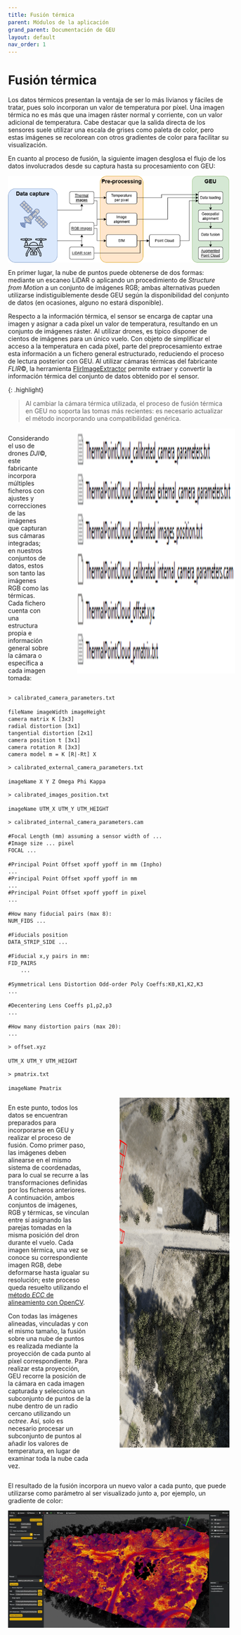 ```yaml
---
title: Fusión térmica
parent: Módulos de la aplicación
grand_parent: Documentación de GEU
layout: default
nav_order: 1
---
```


# Fusión térmica

Los datos térmicos presentan la ventaja de ser lo más livianos y fáciles de tratar, pues solo incorporan un valor de temperatura por píxel. Una imagen térmica no es más que una imagen ráster normal y corriente, con un valor adicional de temperatura. Cabe destacar que la salida directa de los sensores suele utilizar una escala de grises como paleta de color, pero estas imágenes se recolorean con otros gradientes de color para facilitar su visualización.

En cuanto al proceso de fusión, la siguiente imagen desglosa el flujo de los datos involucrados desde su captura hasta su procesamiento con GEU:

<div style="display: flex; align-items: center; justify-content: center;">
    <img src="./EsquemaGEU_FusionTermica.png" />
</div>

En primer lugar, la nube de puntos puede obtenerse de dos formas: mediante un escaneo LiDAR o aplicando un procedimiento de *Structure from Motion* a un conjunto de imágenes RGB; ambas alternativas pueden utilizarse indistiguiblemente desde GEU según la disponibilidad del conjunto de datos (en ocasiones, alguno no estará disponible).

Respecto a la información térmica, el sensor se encarga de captar una imagen y asignar a cada píxel un valor de temperatura, resultando en un conjunto de imágenes ráster. Al utilizar drones, es típico disponer de cientos de imágenes para un único vuelo. Con objeto de simplificar el acceso a la temperatura en cada píxel, parte del preprocesamiento extrae esta información a un fichero general estructurado, reduciendo el proceso de lectura posterior con GEU. Al utilizar cámaras térmicas del fabricante *FLIR*©, la herramienta [FlirImageExtractor](https://github.com/fclairec/FlirImageExtractor) permite extraer y convertir la información térmica del conjunto de datos obtenido por el sensor.

{: .highlight}
> Al cambiar la cámara térmica utilizada, el proceso de fusión térmica en GEU no soporta las tomas más recientes: es necesario actualizar el método incorporando una compatibilidad genérica.

<div style="display: flex">

Considerando el uso de drones *DJI*©, este fabricante incorpora múltiples ficheros con ajustes y correcciones de las imágenes que capturan sus cámaras integradas; en nuestros conjuntos de datos, estos son tanto las imágenes RGB como las térmicas. Cada fichero cuenta con una estructura propia e información general sobre la cámara o específica a cada imagen tomada:

<img src="./FusionTermica_FicherosAlineacionCamara.png" style="width: 360px; height: auto; margin-left: 4rem; margin-bottom: 2rem"/>

</div>

```
> calibrated_camera_parameters.txt

fileName imageWidth imageHeight 
camera matrix K [3x3]
radial distortion [3x1]
tangential distortion [2x1]
camera position t [3x1]
camera rotation R [3x3]
camera model m = K [R|-Rt] X
```

```
> calibrated_external_camera_parameters.txt

imageName X Y Z Omega Phi Kappa
```

```
> calibrated_images_position.txt

imageName UTM_X UTM_Y UTM_HEIGHT
```

```
> calibrated_internal_camera_parameters.cam

#Focal Length (mm) assuming a sensor width of ...
#Image size ... pixel
FOCAL ...

#Principal Point Offset xpoff ypoff in mm (Inpho)
...
#Principal Point Offset xpoff ypoff in mm 
...
#Principal Point Offset xpoff ypoff in pixel 
...

#How many fiducial pairs (max 8):
NUM_FIDS ... 

#Fiducials position
DATA_STRIP_SIDE ...

#Fiducial x,y pairs in mm:
FID_PAIRS
    ...

#Symmetrical Lens Distortion Odd-order Poly Coeffs:K0,K1,K2,K3
...

#Decentering Lens Coeffs p1,p2,p3
...

#How many distortion pairs (max 20):
...
```

```
> offset.xyz

UTM_X UTM_Y UTM_HEIGHT
```

```
> pmatrix.txt

imageName Pmatrix
```

<div style="display: flex;">
<div>
<p>
En este punto, todos los datos se encuentran preparados para incorporarse en GEU y realizar el proceso de fusión. Como primer paso, las imágenes deben alinearse en el mismo sistema de coordenadas, para lo cual se recurre a las transformaciones definidas por los ficheros anteriores. A continuación, ambos conjuntos de imágenes, RGB y térmicas, se vinculan entre sí asignando las parejas tomadas en la misma posición del dron durante el vuelo. Cada imagen térmica, una vez se conoce su correspondiente imagen RGB, debe deformarse hasta igualar su resolución; este proceso queda resuelto utilizando el <a href="https://learnopencv.com/image-alignment-ecc-in-opencv-c-python/">método <i>ECC</i> de alineamiento con OpenCV</a>.
</p>
<p>
Con todas las imágenes alineadas, vinculadas y con el mismo tamaño, la fusión sobre una nube de puntos es realizada mediante la proyección de cada punto al píxel correspondiente. 
Para realizar esta proyección, GEU recorre la posición de la cámara en cada imagen capturada y selecciona un subconjunto de puntos de la nube dentro de un radio cercano utilizando un <i>octree</i>. Así, solo es necesario procesar un subconjunto de puntos al añadir los valores de temperatura, en lugar de examinar toda la nube cada vez.
</p>
</div>
<img src="./NodosHojaOctree.gif" width="250" style="margin-left: 4rem; margin-bottom: 4rem; height: auto;"/>
</div>

El resultado de la fusión incorpora un nuevo valor a cada punto, que puede utilizarse como parámetro al ser visualizado junto a, por ejemplo, un gradiente de color:


<div style="display: flex; align-items: center; justify-content: center;">
    <img src="./ResultadoFusionTermica.png" />
</div>
